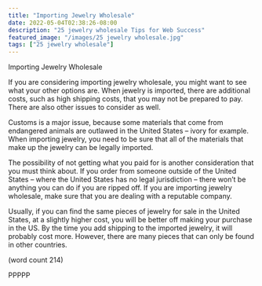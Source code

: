 ```yaml
---
title: "Importing Jewelry Wholesale"
date: 2022-05-04T02:38:26-08:00
description: "25 jewelry wholesale Tips for Web Success"
featured_image: "/images/25 jewelry wholesale.jpg"
tags: ["25 jewelry wholesale"]
---
```


Importing Jewelry Wholesale

If you are considering importing jewelry wholesale, 
you might want to see what your other options are. 
When jewelry is imported, there are additional 
costs, such as high shipping costs, that you may 
not be prepared to pay. There are also other issues 
to consider as well.

Customs is a major issue, because some materials 
that come from endangered animals are outlawed in 
the United States – ivory for example. When 
importing jewelry, you need to be sure that all of 
the materials that make up the jewelry can be 
legally imported. 

The possibility of not getting what you paid for is 
another consideration that you must think about. If 
you order from someone outside of the United 
States – where the United States has no legal 
jurisdiction – there won’t be anything you can do if 
you are ripped off. If you are importing jewelry 
wholesale, make sure that you are dealing with a 
reputable company.

Usually, if you can find the same pieces of jewelry 
for sale in the United States, at a slightly higher 
cost, you will be better off making your purchase in 
the US. By the time you add shipping to the 
imported jewelry, it will probably cost more. 
However, there are many pieces that can only be 
found in other countries. 

(word count 214)

PPPPP

